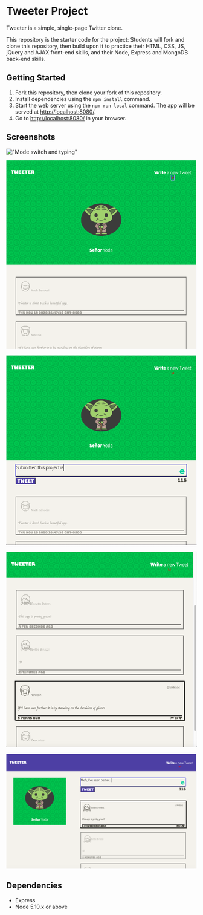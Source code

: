 # Tweeter Project

Tweeter is a simple, single-page Twitter clone.

This repository is the starter code for the project: Students will fork and clone this repository, then build upon it to practice their HTML, CSS, JS, jQuery and AJAX front-end skills, and their Node, Express and MongoDB back-end skills.

## Getting Started

1. Fork this repository, then clone your fork of this repository.
2. Install dependencies using the `npm install` command.
3. Start the web server using the `npm run local` command. The app will be served at <http://localhost:8080/>.
4. Go to <http://localhost:8080/> in your browser.

## Screenshots

!["Mode switch and typing"](https://github.com/arielleon24/tweeterOct/blob/main/public/images/tweeter1.gif?raw=true)

!["Mobile view no compose"](https://github.com/arielleon24/tweeterOct/blob/main/public/images/mobile%20view%20without%20compose%20box.png?raw=true)

!["Mobile view with compose"](https://github.com/arielleon24/tweeterOct/blob/main/public/images/mobile%20view%20with%20compose.png?raw=true)

!["Mobile view after scrolling down"](https://github.com/arielleon24/tweeterOct/blob/main/public/images/mobile%20view%20after%20scrolling%20down.png?raw=true)

!["Desktop view with compose"](https://github.com/arielleon24/tweeterOct/blob/main/public/images/desktop%20view%20updated.png?raw=true)

## Dependencies

- Express
- Node 5.10.x or above